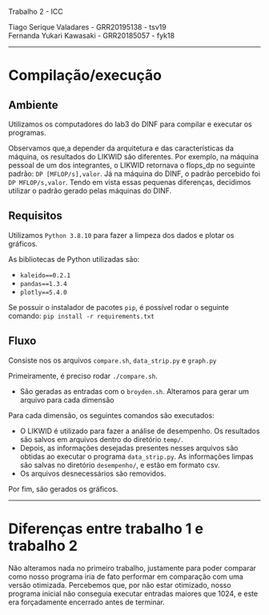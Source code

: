 Trabalho 2 - ICC

Tiago Serique Valadares - GRR20195138 - tsv19  
Fernanda Yukari Kawasaki - GRR20185057 - fyk18

--------------------------------------------------------------------------------
# Compilação/execução

## Ambiente
Utilizamos os computadores do lab3 do DINF para compilar e executar os programas.

Observamos que,a depender da arquitetura e das características da máquina, os resultados
do LIKWID são diferentes. Por exemplo, na máquina pessoal de um dos integrantes, 
o LIKWID retornava o flops_dp no seguinte padrão: ```DP [MFLOP/s],valor```.
Já na máquina do DINF, o padrão percebido foi ```DP MFLOP/s,valor```. Tendo em vista
essas pequenas diferenças, decidimos utilizar o padrão gerado pelas máquinas do DINF.

## Requisitos
Utilizamos ```Python 3.8.10``` para fazer a limpeza dos dados e plotar os gráficos.

As bibliotecas de Python utilizadas são:
- ```kaleido==0.2.1```
- ```pandas==1.3.4```
- ```plotly==5.4.0```

Se possuir o instalador de pacotes ```pip```, é possível rodar o seguinte comando:
```pip install -r requirements.txt```

## Fluxo
Consiste nos os arquivos ```compare.sh```, ```data_strip.py``` e ```graph.py```

Primeiramente, é preciso rodar ```./compare.sh```.  
- São geradas as entradas com o ```broyden.sh```. Alteramos para gerar um arquivo para cada dimensão

Para cada dimensão, os seguintes comandos são executados:
- O LIKWID é utilizado para fazer a análise de desempenho. Os resultados são salvos em arquivos dentro do diretório ```temp/```.
- Depois, as informações desejadas presentes nesses arquivos são obtidas ao executar o programa ```data_strip.py```. As informações limpas são salvas no diretório ```desempenho/```, e estão em formato csv.
- Os arquivos desnecessários são removidos.

Por fim, são gerados os gráficos.

--------------------------------------------------------------------------------

# Diferenças entre trabalho 1 e trabalho 2
Não alteramos nada no primeiro trabalho, justamente para poder comparar como nosso programa
iria de fato performar em comparação com uma versão otimizada. Percebemos que, por não estar otimizado,
nosso programa inicial não conseguia executar entradas maiores que 1024, e este era forçadamente encerrado
antes de terminar.